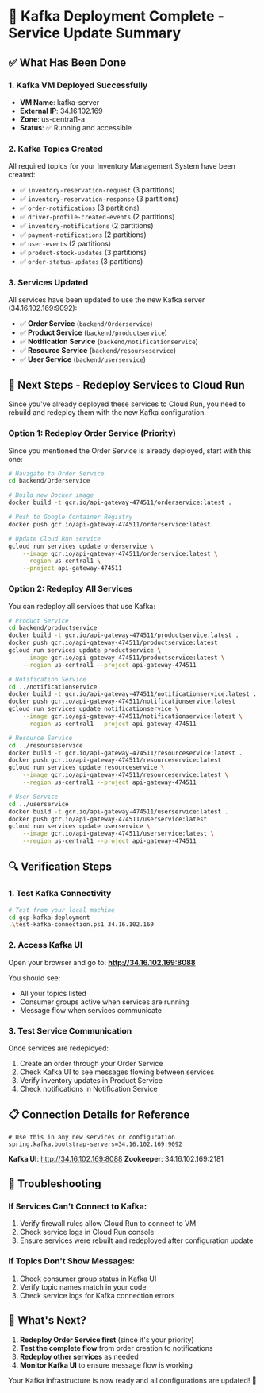 # 🎉 Kafka Deployment Complete - Service Update Summary

## ✅ What Has Been Done

### 1. Kafka VM Deployed Successfully
- **VM Name**: kafka-server
- **External IP**: 34.16.102.169
- **Zone**: us-central1-a
- **Status**: ✅ Running and accessible

### 2. Kafka Topics Created
All required topics for your Inventory Management System have been created:
- ✅ `inventory-reservation-request` (3 partitions)
- ✅ `inventory-reservation-response` (3 partitions)
- ✅ `order-notifications` (3 partitions)
- ✅ `driver-profile-created-events` (2 partitions)
- ✅ `inventory-notifications` (2 partitions)
- ✅ `payment-notifications` (2 partitions)
- ✅ `user-events` (2 partitions)
- ✅ `product-stock-updates` (3 partitions)
- ✅ `order-status-updates` (3 partitions)

### 3. Services Updated
All services have been updated to use the new Kafka server (34.16.102.169:9092):
- ✅ **Order Service** (`backend/Orderservice`)
- ✅ **Product Service** (`backend/productservice`)
- ✅ **Notification Service** (`backend/notificationservice`)
- ✅ **Resource Service** (`backend/resourseservice`)
- ✅ **User Service** (`backend/userservice`)

## 🚀 Next Steps - Redeploy Services to Cloud Run

Since you've already deployed these services to Cloud Run, you need to rebuild and redeploy them with the new Kafka configuration.

### Option 1: Redeploy Order Service (Priority)
Since you mentioned the Order Service is already deployed, start with this one:

```bash
# Navigate to Order Service
cd backend/Orderservice

# Build new Docker image
docker build -t gcr.io/api-gateway-474511/orderservice:latest .

# Push to Google Container Registry
docker push gcr.io/api-gateway-474511/orderservice:latest

# Update Cloud Run service
gcloud run services update orderservice \
    --image gcr.io/api-gateway-474511/orderservice:latest \
    --region us-central1 \
    --project api-gateway-474511
```

### Option 2: Redeploy All Services
You can redeploy all services that use Kafka:

```bash
# Product Service
cd backend/productservice
docker build -t gcr.io/api-gateway-474511/productservice:latest .
docker push gcr.io/api-gateway-474511/productservice:latest
gcloud run services update productservice \
    --image gcr.io/api-gateway-474511/productservice:latest \
    --region us-central1 --project api-gateway-474511

# Notification Service
cd ../notificationservice
docker build -t gcr.io/api-gateway-474511/notificationservice:latest .
docker push gcr.io/api-gateway-474511/notificationservice:latest
gcloud run services update notificationservice \
    --image gcr.io/api-gateway-474511/notificationservice:latest \
    --region us-central1 --project api-gateway-474511

# Resource Service
cd ../resourseservice
docker build -t gcr.io/api-gateway-474511/resourceservice:latest .
docker push gcr.io/api-gateway-474511/resourceservice:latest
gcloud run services update resourceservice \
    --image gcr.io/api-gateway-474511/resourceservice:latest \
    --region us-central1 --project api-gateway-474511

# User Service
cd ../userservice
docker build -t gcr.io/api-gateway-474511/userservice:latest .
docker push gcr.io/api-gateway-474511/userservice:latest
gcloud run services update userservice \
    --image gcr.io/api-gateway-474511/userservice:latest \
    --region us-central1 --project api-gateway-474511
```

## 🔍 Verification Steps

### 1. Test Kafka Connectivity
```bash
# Test from your local machine
cd gcp-kafka-deployment
.\test-kafka-connection.ps1 34.16.102.169
```

### 2. Access Kafka UI
Open your browser and go to: **http://34.16.102.169:8088**

You should see:
- All your topics listed
- Consumer groups active when services are running
- Message flow when services communicate

### 3. Test Service Communication
Once services are redeployed:
1. Create an order through your Order Service
2. Check Kafka UI to see messages flowing between services
3. Verify inventory updates in Product Service
4. Check notifications in Notification Service

## 📋 Connection Details for Reference

```properties
# Use this in any new services or configuration
spring.kafka.bootstrap-servers=34.16.102.169:9092
```

**Kafka UI**: http://34.16.102.169:8088
**Zookeeper**: 34.16.102.169:2181

## 🔧 Troubleshooting

### If Services Can't Connect to Kafka:
1. Verify firewall rules allow Cloud Run to connect to VM
2. Check service logs in Cloud Run console
3. Ensure services were rebuilt and redeployed after configuration update

### If Topics Don't Show Messages:
1. Check consumer group status in Kafka UI
2. Verify topic names match in your code
3. Check service logs for Kafka connection errors

## 🎯 What's Next?

1. **Redeploy Order Service first** (since it's your priority)
2. **Test the complete flow** from order creation to notifications
3. **Redeploy other services** as needed
4. **Monitor Kafka UI** to ensure message flow is working

Your Kafka infrastructure is now ready and all configurations are updated! 🚀